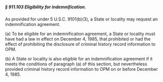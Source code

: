 ##### § 911.103 Eligibility for indemnification. #####

As provided for under 5 U.S.C. 9101(b)(3), a State or locality may request an indemnification agreement.

(a) To be eligible for an indemnification agreement, a State or locality must have had a law in effect on December 4, 1985, that prohibited or had the effect of prohibiting the disclosure of criminal history record information to OPM.

(b) A State or locality is also eligible for an indemnification agreement if it meets the conditions of paragraph (a) of this section, but nevertheless provided criminal history record information to OPM on or before December 4, 1985.